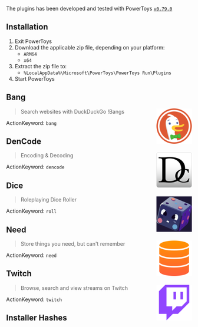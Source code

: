 The plugins has been developed and tested with PowerToys [`v0.79.0`](https://github.com/microsoft/PowerToys/releases/tag/v0.79.0)

## Installation

1. Exit PowerToys
2. Download the applicable zip file, depending on your platform:
   - `ARM64`
   - `x64`
3. Extract the zip file to:
   - `%LocalAppData%\Microsoft\PowerToys\PowerToys Run\Plugins`
4. Start PowerToys

## Bang

<img src="https://raw.githubusercontent.com/hlaueriksson/Community.PowerToys.Run.Plugins/main/docs/bang.png" align="right" width="96">

> Search websites with DuckDuckGo !Bangs

ActionKeyword: `bang`

## DenCode

<img src="https://raw.githubusercontent.com/hlaueriksson/Community.PowerToys.Run.Plugins/main/docs/dencode.png" align="right" width="96">

> Encoding & Decoding

ActionKeyword: `dencode`

## Dice

<img src="https://raw.githubusercontent.com/hlaueriksson/Community.PowerToys.Run.Plugins/main/docs/dice.png" align="right" width="96">

> Roleplaying Dice Roller

ActionKeyword: `roll`

## Need

<img src="https://raw.githubusercontent.com/hlaueriksson/Community.PowerToys.Run.Plugins/main/docs/need.png" align="right" width="96">

> Store things you need, but can't remember

ActionKeyword: `need`

## Twitch

<img src="https://raw.githubusercontent.com/hlaueriksson/Community.PowerToys.Run.Plugins/main/docs/twitch.png" align="right" width="96">

> Browse, search and view streams on Twitch

ActionKeyword: `twitch`

## Installer Hashes
